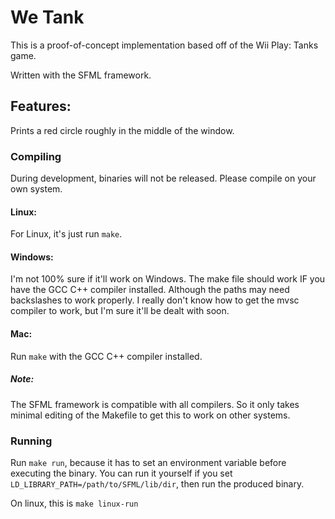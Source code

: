 # We Tank

This is a proof-of-concept implementation based off of the Wii Play: Tanks game.

Written with the SFML framework.

## Features:
Prints a red circle roughly in the middle of the window.

### Compiling
During development, binaries will not be released. Please compile on your own system.

#### Linux:
For Linux, it's just run `make`.

#### Windows:
I'm not 100% sure if it'll work on Windows. The make file should work IF you have the GCC C++ compiler installed. Although the paths may need backslashes to work properly.
I really don't know how to get the mvsc compiler to work, but I'm sure it'll be dealt with soon.

#### Mac:
Run `make` with the GCC C++ compiler installed.

##### Note:
The SFML framework is compatible with all compilers. So it only takes minimal editing of the Makefile to get this to work on other systems.

### Running

Run `make run`, because it has to set an environment variable before executing the binary.
You can run it yourself if you set `LD_LIBRARY_PATH=/path/to/SFML/lib/dir`, then run the produced binary.

On linux, this is `make linux-run`
